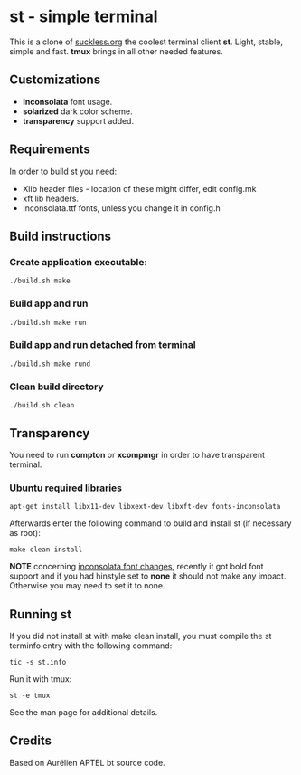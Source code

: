 # st - simple terminal

This is a clone of [suckless.org](http://suckless.org) the coolest terminal client **st**.
Light, stable, simple and fast. **tmux** brings in all other needed features.

## Customizations

- **Inconsolata** font usage.
- **solarized** dark color scheme.
- **transparency** support added.

## Requirements

In order to build st you need:

- Xlib header files - location of these might differ, edit config.mk
- xft lib headers.
- Inconsolata.ttf fonts, unless you change it in config.h

## Build instructions

### Create application executable:

    ./build.sh make

### Build app and run

    ./build.sh make run

### Build app and run detached from terminal

    ./build.sh make rund

### Clean build directory

    ./build.sh clean


## Transparency

You need to run **compton** or **xcompmgr** in order to have transparent
terminal.

### Ubuntu required libraries

    apt-get install libx11-dev libxext-dev libxft-dev fonts-inconsolata

Afterwards enter the following command to build and install st (if
necessary as root):

    make clean install

**NOTE** concerning [inconsolata font
changes](https://bbs.archlinux.org/viewtopic.php?id=206805), recently it
got bold font support and if you had hinstyle set to **none** it should
not make any impact. Otherwise you may need to set it to none.

## Running st

If you did not install st with make clean install, you must compile
the st terminfo entry with the following command:

    tic -s st.info

Run it with tmux:

    st -e tmux

See the man page for additional details.

## Credits

Based on Aurélien APTEL <aurelien dot aptel at gmail dot com> bt source code.

